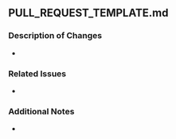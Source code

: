 ## PULL_REQUEST_TEMPLATE.md

<!--
Please provide a description of the changes made in this pull request.
-->

### Description of Changes
- 

### Related Issues
- 

### Additional Notes
- 